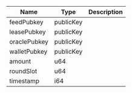 | Name | Type | Description |
|--|--|--|
| feedPubkey | publicKey | |
| leasePubkey | publicKey | |
| oraclePubkey | publicKey | |
| walletPubkey | publicKey | |
| amount | u64 | |
| roundSlot | u64 | |
| timestamp | i64 | |
